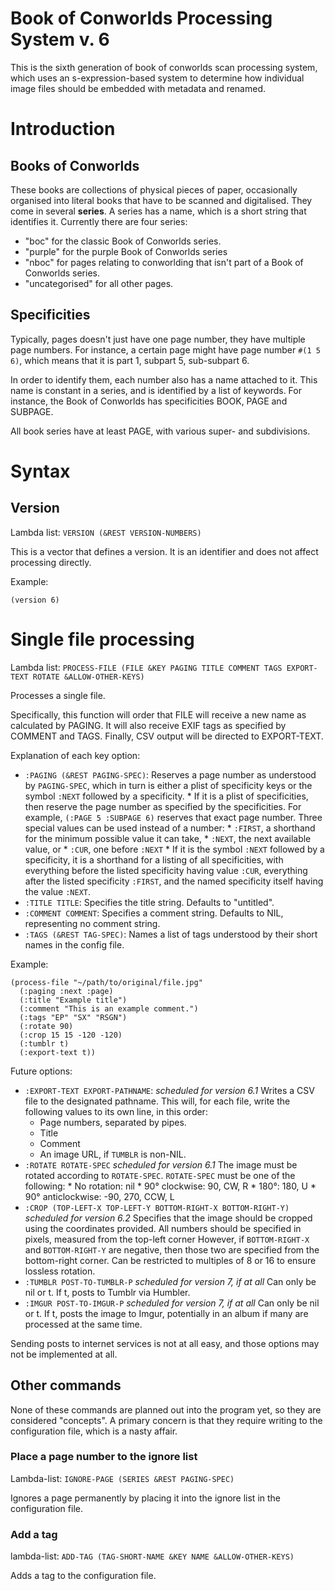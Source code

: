 # Book of Conworlds Processing System v. 6 #

This is the sixth generation of book of conworlds scan processing system,
which uses an s-expression-based system
to determine how individual image files
should be embedded with metadata and renamed.

# Introduction #

## Books of Conworlds ##

These books are collections of physical pieces of paper,
occasionally organised into literal books
that have to be scanned and digitalised.
They come in several **series**.
A series has a name, which is a short string that identifies it.
Currently there are four series:

* "boc" for the classic Book of Conworlds series.
* "purple" for the purple Book of Conworlds series
* "nboc" for pages relating to conworlding
  that isn't part of a Book of Conworlds series.
* "uncategorised" for all other pages.

## Specificities ##

Typically, pages doesn't just have one page number,
they have multiple page numbers.
For instance, a certain page might have page number `#(1 5 6)`,
which means that it is part 1, subpart 5, sub-subpart 6.

In order to identify them, each number also has a name attached to it.
This name is constant in a series, and is identified by a list of keywords.
For instance, the Book of Conworlds has specificities BOOK, PAGE and SUBPAGE.

All book series have at least PAGE, with various super- and subdivisions.

# Syntax #

## Version ##

Lambda list: `VERSION (&REST VERSION-NUMBERS)`

This is a vector that defines a version.
It is an identifier and does not affect processing directly.

Example:

    (version 6)

# Single file processing #

Lambda list:
`PROCESS-FILE
(FILE &KEY PAGING TITLE COMMENT TAGS EXPORT-TEXT ROTATE &ALLOW-OTHER-KEYS)`

Processes a single file.

Specifically, this function will order that FILE
will receive a new name as calculated by PAGING.
It will also receive EXIF tags as specified by COMMENT and TAGS.
Finally, CSV output will be directed to EXPORT-TEXT.

Explanation of each key option:

* `:PAGING (&REST PAGING-SPEC)`:
  Reserves a page number as understood by `PAGING-SPEC`,
  which in turn is either a plist of specificity keys
  or the symbol `:NEXT` followed by a specificity.
      * If it is a plist of specificities,
        then reserve the page number as specified by the specificities.
        For example, `(:PAGE 5 :SUBPAGE 6)` reserves that exact page number.
        Three special values can be used instead of a number:
          * `:FIRST`, a shorthand for the minimum possible value it can take,
          * `:NEXT`, the next available value, or
          * `:CUR`, one before `:NEXT`
      * If it is the symbol `:NEXT` followed by a specificity,
        it is a shorthand for a listing of all specificities,
        with everything before the listed specificity having value `:CUR`,
        everything after the listed specificity `:FIRST`,
        and the named specificity itself having the value `:NEXT`.
* `:TITLE TITLE`:
  Specifies the title string. Defaults to "untitled".
* `:COMMENT COMMENT`:
  Specifies a comment string. Defaults to NIL, representing no comment string.
* `:TAGS (&REST TAG-SPEC)`:
  Names a list of tags understood by their short names in the config file.

Example:

    (process-file "~/path/to/original/file.jpg"
      (:paging :next :page)
      (:title "Example title")
      (:comment "This is an example comment.")
      (:tags "EP" "SX" "RSGN")
      (:rotate 90)
      (:crop 15 15 -120 -120)
      (:tumblr t)
      (:export-text t))

Future options:

* `:EXPORT-TEXT EXPORT-PATHNAME`:
  *scheduled for version 6.1*
  Writes a CSV file to the designated pathname.
  This will, for each file, write the following values to its own line,
  in this order:
    * Page numbers, separated by pipes.
    * Title
    * Comment
    * An image URL, if `TUMBLR` is non-NIL.
* `:ROTATE ROTATE-SPEC`
  *scheduled for version 6.1*
  The image must be rotated according to `ROTATE-SPEC`.
  `ROTATE-SPEC` must be one of the following:
      * No rotation: nil
      * 90° clockwise: 90, CW, R
      * 180°: 180, U
      * 90° anticlockwise: -90, 270, CCW, L
* `:CROP (TOP-LEFT-X TOP-LEFT-Y BOTTOM-RIGHT-X BOTTOM-RIGHT-Y)`
  *scheduled for version 6.2*
  Specifies that the image should be cropped using the coordinates provided.
  All numbers should be specified in pixels, measured from the top-left corner
  However, if `BOTTOM-RIGHT-X` and  `BOTTOM-RIGHT-Y` are negative,
  then those two are specified from the bottom-right corner.
  Can be restricted to multiples of 8 or 16
  to ensure lossless rotation.
* `:TUMBLR POST-TO-TUMBLR-P`
  *scheduled for version 7, if at all*
  Can only be nil or t. If t, posts to Tumblr via Humbler.
* `:IMGUR POST-TO-IMGUR-P`
  *scheduled for version 7, if at all*
  Can only be nil or t.
  If t, posts the image to Imgur,
  potentially in an album if many are processed at the same time.

Sending posts to internet services is not at all easy,
and those options may not be implemented at all.

## Other commands ##

None of these commands are planned out into the program yet,
so they are considered "concepts".
A primary concern is that they require writing to the configuration file,
which is a nasty affair.

### Place a page number to the ignore list ###

Lambda-list: `IGNORE-PAGE (SERIES &REST PAGING-SPEC)`

Ignores a page permanently
by placing it into the ignore list in the configuration file.

### Add a tag ###

lambda-list: `ADD-TAG (TAG-SHORT-NAME &KEY NAME &ALLOW-OTHER-KEYS)`

Adds a tag to the configuration file.
